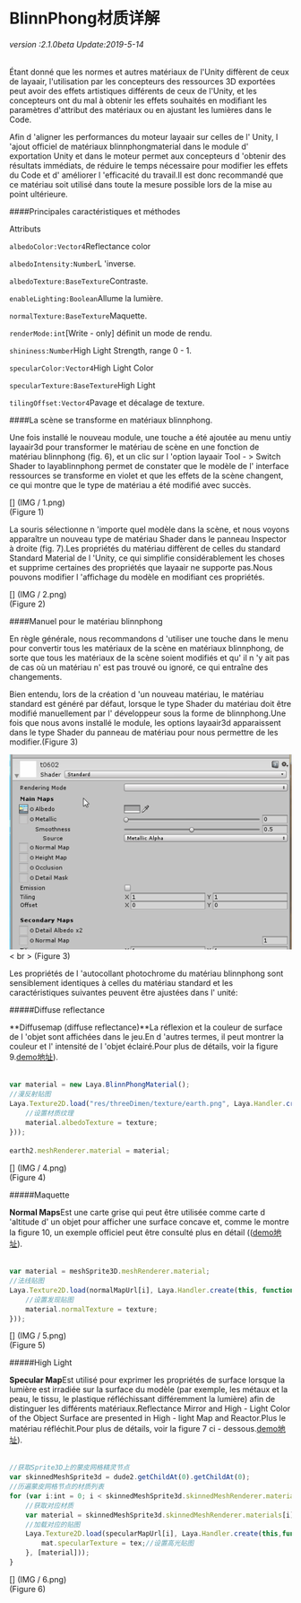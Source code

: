 # BlinnPhong材质详解

###### *version :2.1.0beta   Update:2019-5-14*

Étant donné que les normes et autres matériaux de l'Unity diffèrent de ceux de layaair, l'utilisation par les concepteurs des ressources 3D exportées peut avoir des effets artistiques différents de ceux de l'Unity, et les concepteurs ont du mal à obtenir les effets souhaités en modifiant les paramètres d'attribut des matériaux ou en ajustant les lumières dans le Code.

Afin d 'aligner les performances du moteur layaair sur celles de l' Unity, l 'ajout officiel de matériaux blinnphongmaterial dans le module d' exportation Unity et dans le moteur permet aux concepteurs d 'obtenir des résultats immédiats, de réduire le temps nécessaire pour modifier les effets du Code et d' améliorer l 'efficacité du travail.Il est donc recommandé que ce matériau soit utilisé dans toute la mesure possible lors de la mise au point ultérieure.

####Principales caractéristiques et méthodes

Attributs

`albedoColor:Vector4`Reflectance color

`albedoIntensity:Number`L 'inverse.

`albedoTexture:BaseTexture`Contraste.

`enableLighting:Boolean`Allume la lumière.

`normalTexture:BaseTexture`Maquette.

`renderMode:int`[Write - only] définit un mode de rendu.

`shininess:Number`High Light Strength, range 0 - 1.

`specularColor:Vector4`High Light Color

`specularTexture:BaseTexture`High Light

`tilingOffset:Vector4`Pavage et décalage de texture.



####La scène se transforme en matériaux blinnphong.

Une fois installé le nouveau module, une touche a été ajoutée au menu untiy layaair3d pour transformer le matériau de scène en une fonction de matériau blinnphong (fig. 6), et un clic sur l 'option layaair Tool - > Switch Shader to layablinnphong permet de constater que le modèle de l' interface ressources se transforme en violet et que les effets de la scène changent, ce qui montre que le type de matériau a été modifié avec succès.

[] (IMG / 1.png) <br > (Figure 1)

La souris sélectionne n 'importe quel modèle dans la scène, et nous voyons apparaître un nouveau type de matériau Shader dans le panneau Inspector à droite (fig. 7).Les propriétés du matériau diffèrent de celles du standard Standard Material de l 'Unity, ce qui simplifie considérablement les choses et supprime certaines des propriétés que layaair ne supporte pas.Nous pouvons modifier l 'affichage du modèle en modifiant ces propriétés.

[] (IMG / 2.png) <br > (Figure 2)

####Manuel pour le matériau blinnphong

En règle générale, nous recommandons d 'utiliser une touche dans le menu pour convertir tous les matériaux de la scène en matériaux blinnphong, de sorte que tous les matériaux de la scène soient modifiés et qu' il n 'y ait pas de cas où un matériau n' est pas trouvé ou ignoré, ce qui entraîne des changements.

Bien entendu, lors de la création d 'un nouveau matériau, le matériau standard est généré par défaut, lorsque le type Shader du matériau doit être modifié manuellement par l' développeur sous la forme de blinnphong.Une fois que nous avons installé le module, les options layaair3d apparaissent dans le type Shader du panneau de matériau pour nous permettre de les modifier.(Figure 3)

![图片4](img/3.gif)< br > (Figure 3)

Les propriétés de l 'autocollant photochrome du matériau blinnphong sont sensiblement identiques à celles du matériau standard et les caractéristiques suivantes peuvent être ajustées dans l' unité:

#####Diffuse reflectance

**Diffusemap (diffuse reflectance)**La réflexion et la couleur de surface de l 'objet sont affichées dans le jeu.En d 'autres termes, il peut montrer la couleur et l' intensité de l 'objet éclairé.Pour plus de détails, voir la figure 9.[demo地址](http://localhost/LayaAir2_Auto/%3Chttps://layaair.ldc.layabox.com/demo2/?language=ch&category=3d&group=Material&name=BlinnPhong_DiffuseMap%3E)).


```typescript

var material = new Laya.BlinnPhongMaterial();
//漫反射贴图
Laya.Texture2D.load("res/threeDimen/texture/earth.png", Laya.Handler.create(this, function(texture) {
    //设置材质纹理
	material.albedoTexture = texture;
}));

earth2.meshRenderer.material = material;
```


[] (IMG / 4.png) <br > (Figure 4)

#####Maquette

**Normal Maps**Est une carte grise qui peut être utilisée comme carte d 'altitude d' un objet pour afficher une surface concave et, comme le montre la figure 10, un exemple officiel peut être consulté plus en détail (([demo地址](http://localhost/LayaAir2_Auto/%3Chttps://layaair.ldc.layabox.com/demo2/?language=ch&category=3d&group=Material&name=BlinnPhong_NormalMap%3E)).


```typescript

var material = meshSprite3D.meshRenderer.material;
//法线贴图
Laya.Texture2D.load(normalMapUrl[i], Laya.Handler.create(this, function(texture) {
    //设置发现贴图
    material.normalTexture = texture;
}));
```


[] (IMG / 5.png) <br > (Figure 5)

#####High Light

**Specular Map**Est utilisé pour exprimer les propriétés de surface lorsque la lumière est irradiée sur la surface du modèle (par exemple, les métaux et la peau, le tissu, le plastique réfléchissant différemment la lumière) afin de distinguer les différents matériaux.Reflectance Mirror and High - Light Color of the Object Surface are presented in High - light Map and Reactor.Plus le matériau réfléchit.Pour plus de détails, voir la figure 7 ci - dessous.[demo地址](http://localhost/LayaAir2_Auto/%3Chttps://layaair.ldc.layabox.com/demo2/?language=ch&category=3d&group=Material&name=BlinnPhong_SpecularMap%3E)).


```typescript

//获取Sprite3D上的蒙皮网格精灵节点
var skinnedMeshSprite3d = dude2.getChildAt(0).getChildAt(0);
//历遍蒙皮网格节点的材质列表
for (var i:int = 0; i < skinnedMeshSprite3d.skinnedMeshRenderer.materials.length; i++) {
    //获取对应材质
    var material = skinnedMeshSprite3d.skinnedMeshRenderer.materials[i];
    //加载对应的贴图
	Laya.Texture2D.load(specularMapUrl[i], Laya.Handler.create(this,function(mat, tex) {
        mat.specularTexture = tex;//设置高光贴图
    }, [material]));
}
```


[] (IMG / 6.png) <br > (Figure 6)
